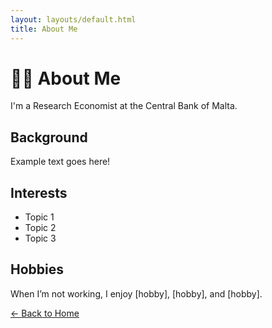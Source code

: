 ```yaml
---
layout: layouts/default.html
title: About Me
---
```


# 🧑‍💼 About Me

I'm a Research Economist at the Central Bank of Malta.

## Background
Example text goes here!

## Interests

- Topic 1
- Topic 2
- Topic 3

## Hobbies

When I’m not working, I enjoy [hobby], [hobby], and [hobby].

[← Back to Home](index.html)

